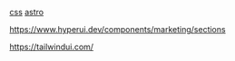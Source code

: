 
[css](https://daisyui.com/components/button/)
[astro](https://docs.astro.build/)

https://www.hyperui.dev/components/marketing/sections

https://tailwindui.com/
